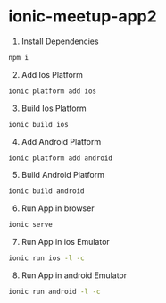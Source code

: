 # ionic-meetup-app2

1. Install Dependencies

  ```bash
  npm i
  ```

2. Add Ios Platform

  ```bash
  ionic platform add ios
  ```

3. Build Ios Platform

  ```bash
  ionic build ios
  ```

4. Add Android Platform

  ```bash
  ionic platform add android
  ```

5. Build Android Platform

  ```bash
  ionic build android
  ```

6. Run App in browser

  ```bash
  ionic serve
  ```

7. Run App in ios Emulator

  ```bash
  ionic run ios -l -c
  ```

8. Run App in android Emulator

  ```bash
  ionic run android -l -c
  ```

